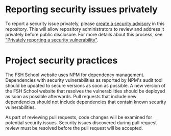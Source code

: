 # Reporting security issues privately

To report a security issue privately, please [create a security advisory](https://github.com/FHIR/FSHSchool/security/advisories) in this repository. This will allow repository administrators to review and address it privately before public disclosure. For more details about this process, see ["Privately reporting a security vulnerability"](https://docs.github.com/en/code-security/security-advisories/guidance-on-reporting-and-writing-information-about-vulnerabilities/privately-reporting-a-security-vulnerability).

# Project security practices

The FSH School website uses NPM for dependency management. Dependencies with security vulnerabilities as reported by NPM's audit tool should be updated to secure versions as soon as possible. A new version of the FSH School website that resolves the vulnerabilities should be deployed as soon as possible afterwards. Pull requests that include new dependencies should not include dependencies that contain known security vulnerabilities.

As part of reviewing pull requests, code changes will be examined for potential security issues. Security issues discovered during pull request review must be resolved before the pull request will be accepted.
